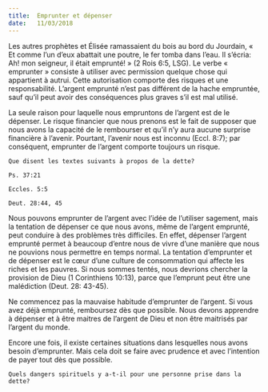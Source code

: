```yaml
---
title:  Emprunter et dépenser
date:   11/03/2018
---
```


Les autres prophètes et Élisée ramassaient du bois au bord du Jourdain, « Et comme l’un d’eux abattait une poutre, le fer tomba dans l’eau. Il s’écria: Ah! mon seigneur, il était emprunté! » (2 Rois 6:5, LSG). Le verbe « emprunter » consiste à utiliser avec permission quelque chose qui appartient à autrui. Cette autorisation comporte des risques et une responsabilité. L’argent emprunté n’est pas différent de la hache empruntée, sauf qu’il peut avoir des conséquences plus graves s’il est mal utilisé. 

La seule raison pour laquelle nous empruntons de l’argent est de le dépenser. Le risque financier que nous prenons est le fait de supposer que nous avons la capacité de le rembourser et qu’il n’y aura aucune surprise financière à l’avenir. Pourtant, l’avenir nous est inconnu (Eccl. 8:7); par conséquent, emprunter de l’argent comporte toujours un risque. 

`Que disent les textes suivants à propos de la dette?`

`Ps. 37:21`

`Eccles. 5:5`

`Deut. 28:44, 45`

Nous pouvons emprunter de l’argent avec l’idée de l’utiliser sagement, mais la tentation de dépenser ce que nous avons, même de l’argent emprunté, peut conduire à des problèmes très difficiles. En effet, dépenser l’argent emprunté permet à beaucoup d’entre nous de vivre d’une manière que nous ne pouvions nous permettre en temps normal. La tentation d’emprunter et de dépenser est le cœur d’une culture de consommation qui affecte les riches et les pauvres. Si nous sommes tentés, nous devrions chercher la provision de Dieu (1 Corinthiens 10:13), parce que l’emprunt peut être une malédiction (Deut. 28: 43-45).

Ne commencez pas la mauvaise habitude d’emprunter de l’argent. Si vous avez déjà emprunté, remboursez dès que possible. Nous devons apprendre à dépenser et à être maitres de l’argent de Dieu et non être maitrisés par l’argent du monde. 

Encore une fois, il existe certaines situations dans lesquelles nous avons besoin d’emprunter. Mais cela doit se faire avec prudence et avec l’intention de payer tout dès que possible. 

`Quels dangers spirituels y a-t-il pour une personne prise dans la dette?`
